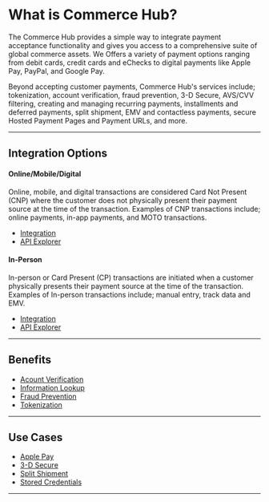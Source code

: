 # What is Commerce Hub?

The Commerce Hub provides a simple way to integrate payment acceptance functionality and gives you access to a comprehensive suite of global commerce assets. We Offers a variety of payment options ranging from debit cards, credit cards and eChecks to digital payments like Apple Pay, PayPal, and Google Pay.

Beyond accepting customer payments, Commerce Hub's services include; tokenization, account verification, fraud prevention, 3-D Secure, AVS/CVV filtering, creating and managing recurring payments, installments and deferred payments, split shipment, EMV and contactless payments, secure Hosted Payment Pages and Payment URLs, and more.

---

## Integration Options

#### Online/Mobile/Digital

Online, mobile, and digital transactions are considered Card Not Present (CNP) where the  customer does not physically present their payment source at the time of the transaction. Examples of CNP transactions include; online payments, in-app payments, and MOTO transactions.

- [Integration](?path=docs/Getting-Started/Getting-Started-Online.md)
- [API Explorer](url)

#### In-Person

In-person or Card Present (CP) transactions are initiated when a customer physically presents their payment source at the time of the transaction. Examples of In-person transactions include; manual entry, track data and EMV.

- [Integration](?path=docs/Getting-Started/Getting-Started-InPerson.md)
- [API Explorer](url)

---

## Benefits

- [Acount Verification](?path=docs/Resources/API-Documents/Payments_VAS/Verification.md)
- [Information Lookup](?path=docs/Resources/API-Documents/Payments_VAS/Information-Lookup.md)
- [Fraud Prevention](?path=docs/Resources/Guides/Fraud/Fraud-Settings.md)
- [Tokenization](?path=docs/Resources/API-Documents/Payments_VAS/Payment-Token.md)

---

## Use Cases

- [Apple Pay](?path=docs/Online-Mobile-Digital/Wallets-AltPayments/Apple-Pay/Apple-Pay.md)
- [3-D Secure](?path=docs/Online-Mobile-Digital/3D-Secure/3DSecure.md)
- [Split Shipment](?path=docs/Resources/Guides/Split-Shipment.md)
- [Stored Credentials](?path=docs/Resources/Guides/Stored-Credentials.md)

---